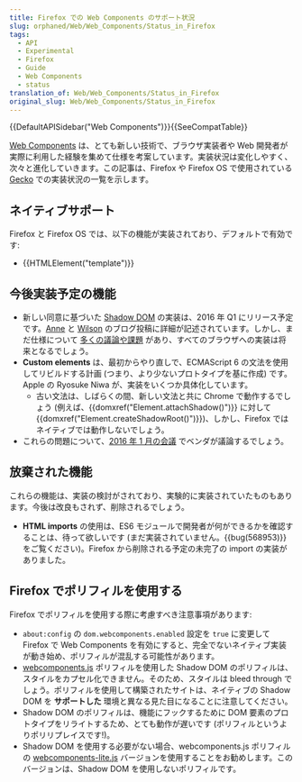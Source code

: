 ```yaml
---
title: Firefox での Web Components のサポート状況
slug: orphaned/Web/Web_Components/Status_in_Firefox
tags:
  - API
  - Experimental
  - Firefox
  - Guide
  - Web Components
  - status
translation_of: Web/Web_Components/Status_in_Firefox
original_slug: Web/Web_Components/Status_in_Firefox
---
```

{{DefaultAPISidebar("Web Components")}}{{SeeCompatTable}}

[Web Components](/docs/Web/Web_Components) は、とても新しい技術で、ブラウザ実装者や Web 開発者が実際に利用した経験を集めて仕様を考案しています。実装状況は変化しやすく、次々と進化していきます。この記事は、Firefox や Firefox OS で使用されている [Gecko](/docs/Mozilla/Gecko) での実装状況の一覧を示します。

<div class="blob instapaper_body" id="readme"><article class="markdown-body entry-content"><h2 id="ネイティブサポート">ネイティブサポート</h2><p>Firefox と Firefox OS では、以下の機能が実装されており、デフォルトで有効です:</p><ul><li>{{HTMLElement("template")}}</li></ul><h2 id="今後実装予定の機能">今後実装予定の機能</h2><ul><li>新しい同意に基づいた <a href="/docs/Web/Web_Components/Shadow_DOM">Shadow DOM</a> の実装は、2016 年 Q1 にリリース予定です。<a href="https://annevankesteren.nl/2015/07/shadow-dom-custom-elements-update">Anne</a> と <a href="https://hacks.mozilla.org/2015/06/the-state-of-web-components/">Wilson</a> のブログ投稿に詳細が記述されています。しかし、まだ仕様について <a href="https://github.com/w3c/webcomponents/labels/shadow-dom">多くの議論や課題</a> があり、すべてのブラウザへの実装は将来となるでしょう。</li><li><strong>Custom elements</strong> は、最初からやり直しで、ECMAScript 6 の文法を使用してリビルドする計画 (つまり、より少ないプロトタイプを基に作成) です。Apple の Ryosuke Niwa が、実装をいくつか具体化しています。<ul><li>古い文法は、しばらくの間、新しい文法と共に Chrome で動作するでしょう (例えば、{{domxref("Element.attachShadow()")}} に対して {{domxref("Element.createShadowRoot()")}})、しかし、Firefox ではネイティブでは動作しないでしょう。</li></ul></li><li>これらの問題について、<a href="https://github.com/w3c/WebPlatformWG/blob/gh-pages/meetings/29janWC.md">2016 年 1 月の会議</a> でベンダが議論するでしょう。</li></ul><h2 id="放棄された機能">放棄された機能</h2><p>これらの機能は、実装の検討がされており、実験的に実装されていたものもあります。今後は改良もされず、削除されるでしょう。</p><ul><li><strong>HTML imports</strong> の使用は、ES6 モジュールで開発者が何ができるかを確認することは、待って欲しいです (まだ実装されていません。{{bug(568953)}} をご覧ください)。Firefox から削除される予定の未完了の import の実装がありました。</li></ul><h2 id="Firefox_でポリフィルを使用する">Firefox でポリフィルを使用する</h2><p>Firefox でポリフィルを使用する際に考慮すべき注意事項があります:</p><ul><li><code>about:config</code> の <code>dom.webcomponents.enabled</code> 設定を <code>true</code> に変更して Firefox で Web Components を有効にすると、完全でないネイティブ実装が動き始め、ポリフィルが混乱する可能性があります。</li><li><a href="https://github.com/webcomponents/webcomponentsjs">webcomponents.js</a> ポリフィルを使用した Shadow DOM のポリフィルは、スタイルをカプセル化できません。そのため、スタイルは bleed through でしょう。ポリフィルを使用して構築されたサイトは、ネイティブの Shadow DOM を <strong>サポートした</strong> 環境と異なる見た目になることに注意してください。</li><li>Shadow DOM のポリフィルは、機能にフックするために DOM 要素のプロトタイプをリライトするため、とても動作が遅いです (ポリフィルというよりポリリプレイスです!)。</li><li>Shadow DOM を使用する必要がない場合、webcomponents.js ポリフィルの <a href="https://github.com/webcomponents/webcomponentsjs">webcomponents-lite.js</a> バージョンを使用することをお勧めします。このバージョンは、Shadow DOM を使用しないポリフィルです。</li></ul></article></div>
